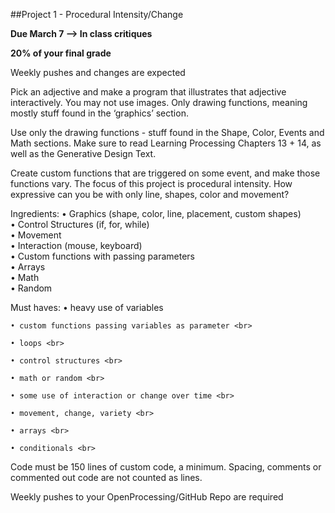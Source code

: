 ##Project 1 - Procedural Intensity/Change

**Due March 7 --> In class critiques**

**20% of your final grade**

Weekly pushes and changes are expected

Pick an adjective and make a program that illustrates that adjective interactively. You may not use images.  Only drawing functions, meaning mostly stuff found in the ‘graphics’ section.

Use only the drawing functions - stuff found in the Shape, Color, Events and Math sections. Make sure to read Learning Processing Chapters 13 + 14, as well as the Generative Design Text.

Create custom functions that are triggered on some event, and make those functions vary. The focus of this project is procedural intensity. How expressive can you be with only line, shapes, color and movement?

Ingredients: 
• Graphics (shape, color, line, placement, custom shapes) <br>
• Control Structures (if, for, while) <br>
• Movement <br>
• Interaction (mouse, keyboard)<br>
• Custom functions with passing parameters<br>
• Arrays<br>
• Math <br>
• Random <br>

Must haves:
	• heavy use of variables<br>

	• custom functions passing variables as parameter <br>

	• loops <br>

	• control structures <br>

	• math or random <br>

	• some use of interaction or change over time <br>

	• movement, change, variety <br>

	• arrays <br>

	• conditionals <br>

	


Code must be 150 lines of custom code, a minimum. Spacing, comments or commented out code are not counted as lines.

Weekly pushes to your OpenProcessing/GitHub Repo are required